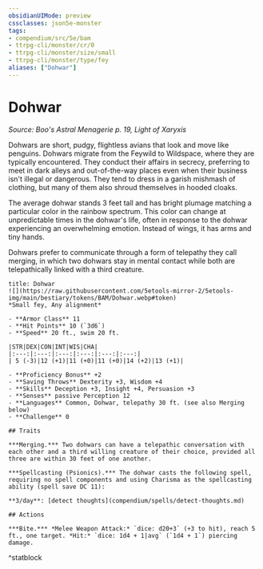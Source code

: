 ```yaml
---
obsidianUIMode: preview
cssclasses: json5e-monster
tags:
- compendium/src/5e/bam
- ttrpg-cli/monster/cr/0
- ttrpg-cli/monster/size/small
- ttrpg-cli/monster/type/fey
aliases: ["Dohwar"]
---
```

# Dohwar
*Source: Boo's Astral Menagerie p. 19, Light of Xaryxis*  

Dohwars are short, pudgy, flightless avians that look and move like penguins. Dohwars migrate from the Feywild to Wildspace, where they are typically encountered. They conduct their affairs in secrecy, preferring to meet in dark alleys and out-of-the-way places even when their business isn't illegal or dangerous. They tend to dress in a garish mishmash of clothing, but many of them also shroud themselves in hooded cloaks.

The average dohwar stands 3 feet tall and has bright plumage matching a particular color in the rainbow spectrum. This color can change at unpredictable times in the dohwar's life, often in response to the dohwar experiencing an overwhelming emotion. Instead of wings, it has arms and tiny hands.

Dohwars prefer to communicate through a form of telepathy they call merging, in which two dohwars stay in mental contact while both are telepathically linked with a third creature.

```ad-statblock
title: Dohwar
![](https://raw.githubusercontent.com/5etools-mirror-2/5etools-img/main/bestiary/tokens/BAM/Dohwar.webp#token)
*Small fey, Any alignment*

- **Armor Class** 11 
- **Hit Points** 10 (`3d6`)
- **Speed** 20 ft., swim 20 ft.

|STR|DEX|CON|INT|WIS|CHA|
|:---:|:---:|:---:|:---:|:---:|:---:|
| 5 (-3)|12 (+1)|11 (+0)|11 (+0)|14 (+2)|13 (+1)|

- **Proficiency Bonus** +2
- **Saving Throws** Dexterity +3, Wisdom +4
- **Skills** Deception +3, Insight +4, Persuasion +3
- **Senses** passive Perception 12
- **Languages** Common, Dohwar, telepathy 30 ft. (see also Merging below)
- **Challenge** 0

## Traits

***Merging.*** Two dohwars can have a telepathic conversation with each other and a third willing creature of their choice, provided all three are within 30 feet of one another.

***Spellcasting (Psionics).*** The dohwar casts the following spell, requiring no spell components and using Charisma as the spellcasting ability (spell save DC 11):

**3/day**: [detect thoughts](compendium/spells/detect-thoughts.md)

## Actions

***Bite.*** *Melee Weapon Attack:* `dice: d20+3` (+3 to hit), reach 5 ft., one target. *Hit:* `dice: 1d4 + 1|avg` (`1d4 + 1`) piercing damage.
```
^statblock